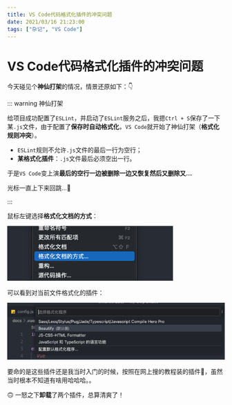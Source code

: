 ```yaml
---
title: VS Code代码格式化插件的冲突问题
date: 2021/03/16 21:23:00
tags: ["杂记", "VS Code"]
---
```


# VS Code代码格式化插件的冲突问题

<ClientOnly>
  <display-bar :displayData="$frontmatter"></display-bar>
</ClientOnly>

今天碰见个**神仙打架**的情况，情景还原如下：👇

::: warning 神仙打架

给项目成功配置了`ESLint`，并启动了`ESLint`服务之后，我摁`Ctrl + S`保存了一下某`.js`文件，由于配置了**保存时自动格式化**，`VS Code`就开始了神仙打架（**格式化规则冲突**）。

* `ESLint`规则不允许`.js`文件的最后一行为空行；
* **某格式化插件**：`.js`文件最后必须空出一行。

于是`VS Code`变上演**最后的空行一边被删除一边又恢复然后又删除又...**

光标一直上下来回跳...🤣

:::

鼠标左键选择**格式化文档的方式**：

![vscode-format-02](/images/other/devtool/vscode-format-02.png)

可以看到对当前文件格式化的插件：

![vscode-format-01](/images/other/devtool/vscode-format-01.png)

要命的是这些插件还是我当时入门的时候，按照在网上搜的教程装的插件🤣，虽然当时根本不知道有啥用哈哈哈。。

🙃 一怒之下**卸载**了两个插件，总算清爽了！

